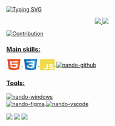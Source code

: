 [![Typing SVG](https://readme-typing-svg.herokuapp.com/?color=ffffff&size=35&center=true&vCenter=true&width=1000&lines=HELLO,+MY+NAME+is+Fernando+Jorge+Diniz;I'm+34+years+old;I+from+Brasil,+RJ;I+study+systems+development+at+Universidade+Cruzeiro+do+Sul;Be+Welcome!+:%29)](https://git.io/typing-svg)



<div align="center">
  <a href="https://github.com/Nandull">
  <img height="130em" src="https://github-readme-stats.vercel.app/api?username=Nandull&show_icons=true&theme=dracula&include_all_commits=true&count_private=true"/>
  <img height="130em" src="https://github-readme-stats.vercel.app/api/top-langs/?username=Nandull&layout=compact&langs_count=7&theme=dracula"/>
</div>
  
  ![Contribution](https://activity-graph.herokuapp.com/graph?username=Nandull&theme=gotham&hide_border=true&area=true)
  
  ### Main skills:
  <div style="display: inline_block">
  <img align="center" alt="nando-HTML" height="30" width="40" src="https://raw.githubusercontent.com/devicons/devicon/master/icons/html5/html5-original.svg">
  <img align="center" alt="nando-CSS" height="30" width="40" src="https://raw.githubusercontent.com/devicons/devicon/master/icons/css3/css3-original.svg">
  <img align="center" alt="nando-Js" height="30" width="40" src="https://raw.githubusercontent.com/devicons/devicon/master/icons/javascript/javascript-plain.svg">
   <img align="center" alt="nando-github" height="39" width="50" src="https://cdn.jsdelivr.net/gh/devicons/devicon/icons/github/github-original.svg"> <br>

  
  ### Tools: <br>
   <img align="center" alt="nando-windows" height="30" width="40" src="https://cdn.jsdelivr.net/gh/devicons/devicon/icons/windows8/windows8-original.svg">
  </div>
  <img align="center" alt="nando-figma" height="30" width="40" src="https://cdn.jsdelivr.net/gh/devicons/devicon/icons/figma/figma-original.svg">
  </div>
  <img align="center" alt="nando-vscode" height="30" width="40" src="https://cdn.jsdelivr.net/gh/devicons/devicon/icons/vscode/vscode-original.svg">
  </div> <br>
  
  <br>
  
 <div> 
  <a href="https://www.instagram.com/fediniz88/" target="_blank"><img src="https://img.shields.io/badge/-Instagram-%23E4405F?style=for-the-badge&logo=instagram&logoColor=white" target="_blank"></a>
  <a href = "mailto:fediniz41@gmail.com"><img src="https://img.shields.io/badge/-Gmail-%23333?style=for-the-badge&logo=gmail&logoColor=white" target="_blank"></a>
  <a href="https://www.linkedin.com/in/fernando-diniz-" target="_blank"><img src="https://img.shields.io/badge/-LinkedIn-%230077B5?style=for-the-badge&logo=linkedin&logoColor=white" target="_blank"></a> 
 
 <!--![Snake animation](https://github.com/rafaballerini/Nandull/blob/output/github-contribution-grid-snake.svg)-->
 
</div>          
          
  
  
           
          
          
          
  
